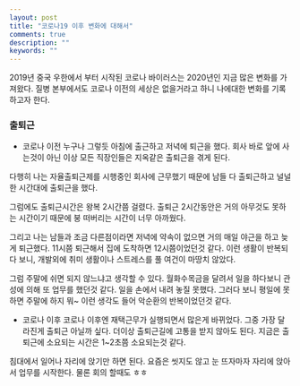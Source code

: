 ```yaml
---
layout: post
title: "코로나19 이후 변화에 대해서"
comments: true
description: ""
keywords: ""
---
```



2019년 중국 우한에서 부터 시작된 코로나 바이러스는 2020년인 지금 많은 변화를 가져왔다.
질병 본부에서도 코로나 이전의 세상은 없을거라고 하니 나에대한 변화를 기록하고자 한다.


### 출퇴근
- 코로나 이전
누구나 그렇듯 아침에 출근하고 저녁에 퇴근을 했다. 회사 바로 앞에 사는것이 아닌 이상 모든 직장인들은 지옥같은 출퇴근을 겪게 된다.
<!-- 자차로 출퇴근 하거나, 대중교통을 통해 출퇴근하거나 둘 중 하나다. -->

다행히 나는 자율출퇴근제를 시행중인 회사에 근무했기 때문에 남들 다 출퇴근하고 널널한 시간대에 출퇴근을 했다. 

그럼에도 출퇴근시간은 왕복 2시간쯤 걸렸다. 출퇴근 2시간동안은 거의 아무것도 못하는 시간이기 때문에 붕 떠버리는 시간이 너무 아까웠다.

그리고 나는 남들과 조금 다른점이라면 저녁에 약속이 없으면 거의 매일 야근을 하고 늦게 퇴근했다. 11시쯤 퇴근해서 집에 도착하면 12시쯤이었던것 같다.
이런 생활이 반복되다 보니, 개발외에 취미 생활이나 스트레스를 풀 여건이 마땅치 않았다.

그럼 주말에 쉬면 되지 않느냐고 생각할 수 있다. 월화수목금을 달려서 일을 하다보니 관성에 의해 또 업무를 했던것 같다.
일을 손에서 내려 놓질 못했다. 그러다 보니 평일에 못하면 주말에 하지 뭐~ 이런 생각도 들어 악순환의 반복이었던것 같다.

- 코로나 이후
코로나 이후엔 재택근무가 실행되면서 많은게 바뀌었다. 그중 가장 달라진게 출퇴근 아닐까 싶다.
더이상 출퇴근길에 고통을 받지 않아도 된다. 지금은 출퇴근에 소요되는 시간은 1~2초쯤 소요되는것 같다.

침대에서 일어나 자리에 앉기만 하면 된다. 요즘은 씻지도 않고 눈 뜨자마자 자리에 앉아서 업무를 시작한다. 물론 회의 할때도 ㅎㅎ







